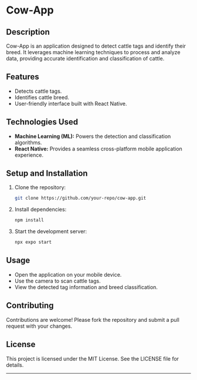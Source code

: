 # Cow-App

## Description
Cow-App is an application designed to detect cattle tags and identify their breed. It leverages machine learning techniques to process and analyze data, providing accurate identification and classification of cattle.

## Features
- Detects cattle tags.
- Identifies cattle breed.
- User-friendly interface built with React Native.

## Technologies Used
- **Machine Learning (ML):** Powers the detection and classification algorithms.
- **React Native:** Provides a seamless cross-platform mobile application experience.

## Setup and Installation
1. Clone the repository:
   ```bash
   git clone https://github.com/your-repo/cow-app.git
   ```
2. Install dependencies:
   ```bash
   npm install
   ```
3. Start the development server:
   ```bash
   npx expo start
   ```

## Usage
- Open the application on your mobile device.
- Use the camera to scan cattle tags.
- View the detected tag information and breed classification.

## Contributing
Contributions are welcome! Please fork the repository and submit a pull request with your changes.

## License
This project is licensed under the MIT License. See the LICENSE file for details.

---

